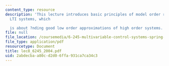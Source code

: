 ```yaml
---
content_type: resource
description: 'This lecture introduces basic principles of model order reduction for
  LTI systems, which

  is about ?nding good low order approximations of high order systems.'
file: null
file_location: /coursemedia/6-245-multivariable-control-systems-spring-2004/2abdecbaa80cd2d06ffa931ca7ca34c3_lec8_6245_2004.pdf
file_type: application/pdf
resourcetype: Document
title: lec8_6245_2004.pdf
uid: 2abdecba-a80c-d2d0-6ffa-931ca7ca34c3
---
```

